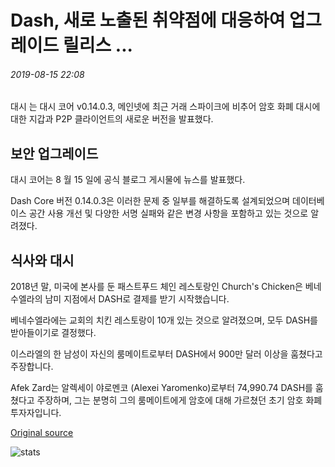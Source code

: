 # Dash, 새로 노출된 취약점에 대응하여 업그레이드 릴리스 ...

###### 2019-08-15 22:08

대시 는 대시 코어 v0.14.0.3, 메인넷에 최근 거래 스파이크에 비추어 암호 화폐 대시에 대한 지갑과 P2P 클라이언트의 새로운 버전을 발표했다.

## 보안 업그레이드

대시 코어는 8 월 15 일에 공식 블로그 게시물에 뉴스를 발표했다.

Dash Core 버전 0.14.0.3은 이러한 문제 중 일부를 해결하도록 설계되었으며 데이터베이스 공간 사용 개선 및 다양한 서명 실패와 같은 변경 사항을 포함하고 있는 것으로 알려졌다.

## 식사와 대시

2018년 말, 미국에 본사를 둔 패스트푸드 체인 레스토랑인 Church's Chicken은 베네수엘라의 남미 지점에서 DASH로 결제를 받기 시작했습니다.

베네수엘라에는 교회의 치킨 레스토랑이 10개 있는 것으로 알려졌으며, 모두 DASH를 받아들이기로 결정했다.

이스라엘의 한 남성이 자신의 룸메이트로부터 DASH에서 900만 달러 이상을 훔쳤다고 주장합니다.

Afek Zard는 알렉세이 야로멘코 (Alexei Yaromenko)로부터 74,990.74 DASH를 훔쳤다고 주장하며, 그는 분명히 그의 룸메이트에게 암호에 대해 가르쳤던 초기 암호 화폐 투자자입니다.

[Original source](https://cointelegraph.com/news/dash-releases-upgrade-in-response-to-newly-exposed-vulnerabilities)

![stats](https://c.statcounter.com/11760860/0/a89fa40b/1/ "stats")